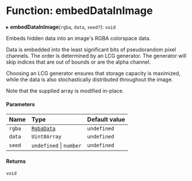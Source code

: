 # Function: embedDataInImage

▸ **embedDataInImage**(`rgba`, `data`, `seed?`): `void`

Embeds hidden data into an image's RGBA colorspace data.

Data is embedded into the least significant bits of pseudorandom pixel
channels. The order is determined by an LCG generator. The generator will
skip indices that are out of bounds or are the alpha channel.

Choosing an LCG generator ensures that storage capacity is maximized, while
the data is also stochastically distributed throughout the image.

Note that the supplied array is modified in-place.

#### Parameters

| Name | Type | Default value |
| :------ | :------ | :------ |
| `rgba` | [`RgbaData`](../types/RgbaData.md) | `undefined` |
| `data` | `Uint8Array` | `undefined` |
| `seed` | `undefined` \| `number` | `undefined` |

#### Returns

`void`
